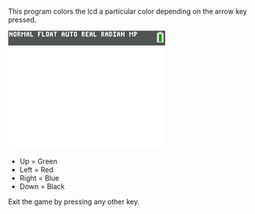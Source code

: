 This program colors the lcd a particular color depending on the arrow key pressed.

![](PixelColors.png)

- Up = Green
- Left = Red
- Right = Blue
- Down = Black

Exit the game by pressing any other key.
